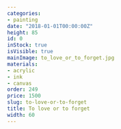 ```yaml
---
categories:
- painting
date: "2018-01-01T00:00:00Z"
height: 85
id: 0
inStock: true
isVisible: true
mainImage: to_love_or_to_forget.jpg
materials:
- acrylic
- ink
- canvas
order: 249
price: 1500
slug: to-love-or-to-forget
title: To love or to forget
width: 60
---
```


